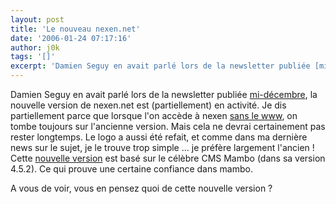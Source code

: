 ```yaml
---
layout: post
title: 'Le nouveau nexen.net'
date: '2006-01-24 07:17:16'
author: j0k
tags: '[]'
excerpt: 'Damien Seguy en avait parlé lors de la newsletter publiée [mi-décembre](http://www.j0k3r.net/news-nexen-va-faire-peau-neuve-912.html), la nouvelle version de nexen.net est (partiellement) en activité. Je dis partiellement parce que lorsque l''on accède à nexen [sans le www](http://nexen.net/), on tombe toujours sur l''ancienne version. Mais cela ne devrai      ...'
---
```


Damien Seguy en avait parlé lors de la newsletter publiée [mi-décembre](http://www.j0k3r.net/news-nexen-va-faire-peau-neuve-912.html), la nouvelle version de nexen.net est (partiellement) en activité. Je dis partiellement parce que lorsque l'on accède à nexen [sans le www](http://nexen.net/), on tombe toujours sur l'ancienne version. Mais cela ne devrai certainement pas rester longtemps.
Le logo a aussi été refait, et comme dans ma dernière news sur le sujet, je le trouve trop simple ... je préfère largement l'ancien !   Cette [nouvelle version](http://www.nexen.net/) est basé sur le célèbre CMS Mambo (dans sa version 4.5.2). Ce qui prouve une certaine confiance dans mambo.

A vous de voir, vous en pensez quoi de cette nouvelle version ?
